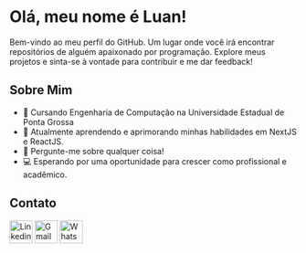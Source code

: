 # Olá, meu nome é Luan!

Bem-vindo ao meu perfil do GitHub. Um lugar onde você irá encontrar repositórios de alguém apaixonado por programação. Explore meus projetos e sinta-se à vontade para contribuir e me dar feedback!

## Sobre Mim
- 📘 Cursando Engenharia de Computação na Universidade Estadual de Ponta Grossa
- 🌱 Atualmente aprendendo e aprimorando minhas habilidades em NextJS e ReactJS.
- 💬 Pergunte-me sobre qualquer coisa!
- 💻 Esperando por uma oportunidade para crescer como profissional e acadêmico.

## Contato
<div>
      <a href="https://linkedin.com/in/luanhernandes" target="_blank"
        ><img
          src="https://github.com/luanzio/luanzio/assets/93232640/b2ae07dd-fcb1-46f1-8776-55564ff9b2ef"
          alt="Linkedin" height="40"
      /></a>
      <a href="mailto:luanhb7@gmail.com" target="_blank"><img
          alt="Gmail" height="40" src="https://github.com/luanzio/luanzio/assets/93232640/ed26b56d-c310-4a4c-8fa6-49c6888128ad"
      /></a>
    <a href="https://wa.me/5542999253870" target="_blank"><img
          alt="WhatsApp" height="40" src="https://github.com/luanzio/luanzio/assets/93232640/b424c281-3a64-4a31-89a8-b302d0568000"
      /></a>
    </div>

